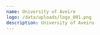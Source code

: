 ```yaml
---
name: University of Aveiro
logo: /data/uploads/logo_001.png
description: University of Aveiro
---
```


